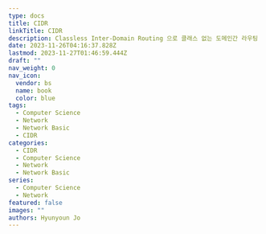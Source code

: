 ```yaml
---
type: docs
title: CIDR
linkTitle: CIDR
description: Classless Inter-Domain Routing 으로 클래스 없는 도메인간 라우팅 기법
date: 2023-11-26T04:16:37.828Z
lastmod: 2023-11-27T01:46:59.444Z
draft: ""
nav_weight: 0
nav_icon:
  vendor: bs
  name: book
  color: blue
tags:
  - Computer Science
  - Network
  - Network Basic
  - CIDR
categories:
  - CIDR
  - Computer Science
  - Network
  - Network Basic
series:
  - Computer Science
  - Network
featured: false
images: ""
authors: Hyunyoun Jo
---
```

